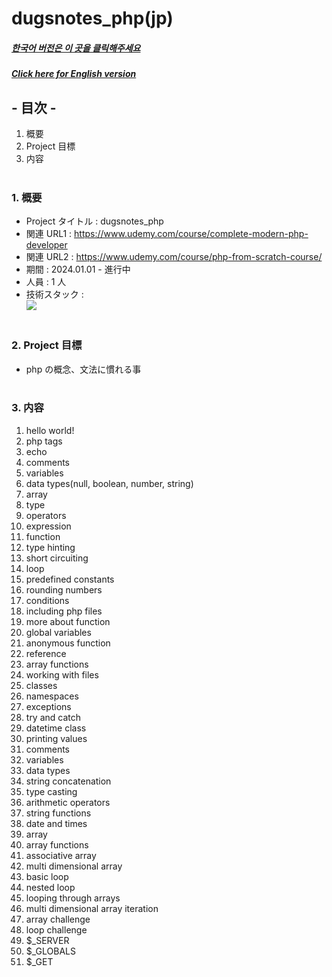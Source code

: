 # dugsnotes_php(jp)

##### [한국어 버전은 이 곳을 클릭해주세요](README.md)

##### [Click here for English version](README_EN.md)

## - 目次 -

1. 概要
2. Project 目標
3. 内容
   </br>
   </br>

### 1. 概要

- Project タイトル : dugsnotes_php
- 関連 URL1 : https://www.udemy.com/course/complete-modern-php-developer
- 関連 URL2 : https://www.udemy.com/course/php-from-scratch-course/
- 期間 : 2024.01.01 - 進行中
- 人員 : 1 人
- 技術スタック : </br>
  <img src="https://img.shields.io/badge/php-777BB4?style=for-the-badge&logo=php&logoColor=white">
  </br>
  </br>

### 2. Project 目標

- php の概念、文法に慣れる事
  </br>
  </br>

### 3. 内容

1. hello world!
2. php tags
3. echo
4. comments
5. variables
6. data types(null, boolean, number, string)
7. array
8. type
9. operators
10. expression
11. function
12. type hinting
13. short circuiting
14. loop
15. predefined constants
16. rounding numbers
17. conditions
18. including php files
19. more about function
20. global variables
21. anonymous function
22. reference
23. array functions
24. working with files
25. classes
26. namespaces
27. exceptions
28. try and catch
29. datetime class
30. printing values
31. comments
32. variables
33. data types
34. string concatenation
35. type casting
36. arithmetic operators
37. string functions
38. date and times
39. array
40. array functions
41. associative array
42. multi dimensional array
43. basic loop
44. nested loop
45. looping through arrays
46. multi dimensional array iteration
47. array challenge
48. loop challenge
49. $\_SERVER
50. $\_GLOBALS
51. $\_GET

